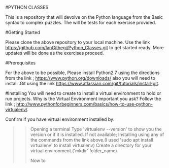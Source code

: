 
#PYTHON CLASSES

This is a repository that will devolve on the Python language from the Basic syntax to complex puzzles. The will be tests for each exercise provided.

#Getting Started

Please clone the above repository to your local machine. Use the link https://github.com/IanGithegi/Python_Classes.git to get started ready. More updates will be done as the exercises proceed.

#Prerequisites

For the above to be possible, Please install Python2.7 using the directions from the link ; https://www.python.org/downloads/ also you will need to install .Git using the link https://www.atlassian.com/git/tutorials/install-git.

#Installing
 You will need to create to install a virtual environment to hold or run projects. Why is the Virtual Environment important you ask? Follow the link ; http://www.pythonforbeginners.com/basics/how-to-use-python-virtualenv/. 
 
Confirm if you have virtual environment installed by:
>> Opening a terminal
>> Type 'virtualenv --version' to show you the version or if it is installed.
>> If not available; Installing using any of the commands from the link above.(I used 'sudo apt install virtualenv' to install virtualenv)
>> Create a directory for your virtual environment.('mkdir' folder_name)
>> 
>> Now to 

